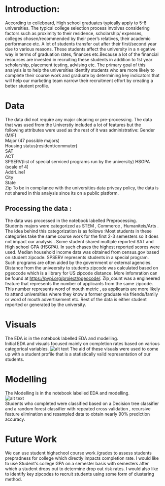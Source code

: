 # Introduction:
According to colleboard, High school graduates typically apply to 5-8 universities. The typical college selection process involves considering factors such as proximity to their residence, scholarship/ expenses, colleges chosen/recommended by their peer’s relatives, their academic performance etc. A lot of students transfer out after their first/second year due to various reasons. These students affect the university in a n egative way in terms of graduation rates, finances etc.Because a lot of the financial resourses are invested in recruiting these students in addition to 1st year scholarship, placement testing, advising etc. The primary goal of this analysis is to help the universities identify students who are more likely to complete their course work and graduate by determining key indicators that will help our marketing team narrow their recruitment effort by creating a better student profile.

# Data
The data did not require any major cleaning or pre-processing.
The data that was used from the Universtiy included a lot of features but the following attributes were used as the rest of it was administrative: 
Gender (M/F)         
Major (47 possible majors)          
Housing status(resident/commuter)        
SAT             
ACT  
SPSERV(list of special serviced programs run by the university)
HSGPA (scale of 4)          
AddrLine1       
City            
State           
Zip
To be in compliance with the universities data privcay policy, the data is not shared in this analysis since its on a public platform.
## Processing the data : 
The data was processed in the notebook labelled Preprocessing.
<br />Students majors were categorized as STEM , Commerce , Humaniteis/Arts . The idea behind this categorization is as follows :Most students in these categories take the same course work for the first 2-3 semesters  so it does not impact our analysis .
Some student shared multiple reported SAT and High school GPA (HSGPA). In such chases the highest reported scores were used.
Median household income data was obtained from census.gov based on student zipcode.
SPSERV represents students in a special program. Such programs are often aided by the government or external agencies.
Distance from the univeersity to students zipcode was calculated based on pgeocode which is a library for US zipcode distance. More infomration can be found at https://pypi.org/project/pgeocode/.
Zip_count was a engineered feature that represents the number of applicants from the same zipcode. This number represents word of mouth metric , as applicants are more likely to attend universities where they know a former graduate via friends/family or word of mouth advertisement etc. 
Rest of the data is either student reported or generated by the university. 

# Visuals 
The EDA is in the notebook labelled EDA and modelling.
<br />Initial EDA and visuals focused mainly on completion rates based on various categorical variables. 
![alt text](https://github.com/snaik21352/Student_completion/blob/main/Completion_rates.png)
The aid of these visuals were used to come up with a student profile that is a statistically valid representation of our students.


# Modelling 
The Modelling is in the notebook labelled EDA and modelling.
<br />![alt text](https://github.com/snaik21352/Student_completion/blob/main/Confusion_matrix.png)
<br />Students who completed were classified based on a Decision tree classifier and a  random forest classifier with repeated  cross validation , recursive feature elimination and resampled data to obtain nearly 90% prediction accuracy. 

# Future Work 
We can use student highschool course work /grades to assess students prepradness for college which directly impacts completion rate.
I would like to use Student's college GPA on a semester basis with semesters after which a student drops out to determine drop out risk rates.
I would also like to identify key zipcodes to recruit students using some form of clustering method.
